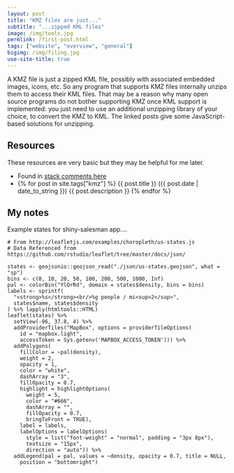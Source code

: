 ```yaml
---
layout: post
title: "KMZ files are just..."
subtitle: "...zipped KML files"
image: /img/tools.jpg
permlink: /first-post.html
tags: ["website", "overview", "general"]
bigimg: /img/filing.jpg
use-site-title: true
---
```


A KMZ file is just a zipped KML file, possibly with associated embedded images, icons, etc. So any program that supports KMZ files internally unzips them to access their KML files. That may be a reason why many open source programs do not bother supporting KMZ once KML support is implemented: you just need to use an additional unzipping library of your choice, to convert the KMZ to KML. The linked posts give some JavaScript-based solutions for unzipping.

## Resources

These resources are very basic but they may be helpful for me later.

- Found in [stack comments here](https://stackoverflow.com/questions/35867793/using-kmz-file-in-leaflet-map)
- {% for post in site.tags["kmz"] %}
    {{ post.title }} ({{ post.date | date_to_string }})
      {{ post.description }}
  {% endfor %}

## My notes

Example states for shiny-salesman app....

```
# From http://leafletjs.com/examples/choropleth/us-states.js
# Data Referenced from https://github.com/rstudio/leaflet/tree/master/docs/json/

states <- geojsonio::geojson_read("./json/us-states.geojson", what = "sp")
bins <- c(0, 10, 20, 50, 100, 200, 500, 1000, Inf)
pal <- colorBin("YlOrRd", domain = states$density, bins = bins)
labels <- sprintf(
  "<strong>%s</strong><br/>%g people / mi<sup>2</sup>",
  states$name, states$density
) %>% lapply(htmltools::HTML)
leaflet(states) %>%
  setView(-96, 37.8, 4) %>%
  addProviderTiles("MapBox", options = providerTileOptions(
    id = "mapbox.light",
    accessToken = Sys.getenv('MAPBOX_ACCESS_TOKEN'))) %>%
  addPolygons(
    fillColor = ~pal(density),
    weight = 2,
    opacity = 1,
    color = "white",
    dashArray = "3",
    fillOpacity = 0.7,
    highlight = highlightOptions(
      weight = 5,
      color = "#666",
      dashArray = "",
      fillOpacity = 0.7,
      bringToFront = TRUE),
    label = labels,
    labelOptions = labelOptions(
      style = list("font-weight" = "normal", padding = "3px 8px"),
      textsize = "15px",
      direction = "auto")) %>%
  addLegend(pal = pal, values = ~density, opacity = 0.7, title = NULL,
    position = "bottomright")
```

